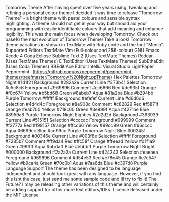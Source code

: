 Tomorrow Theme After having spent over five years using, tweaking and refining a personal editor theme I decided it was time to release "Tomorrow Theme" - a bright theme with pastel colours and sensible syntax highlighting. A theme should not get in your way but should aid your programming with easily identifiable colours that add meaning and enhance legibility. This was the main focus when developing Tomorrow. Check out base16 the next evolution of Tomorrow Theme! Take a look! Tomorrow theme variations in shown in TextMate with Ruby code and the font "Menlo". Supported Editors TextMate Vim (Full-colour and 256-colour) GNU Emacs Xcode 4 Coda Eclipse Sublime Text 2 (Uses TextMate Themes) Redcar (Uses TextMate Themes) E TextEditor (Uses TextMate Themes) SubEthaEdit (Uses Coda Themes) BBEdit Ace Editor IntelliJ Visual Studio LightPaper Peppermint -(https://github.com/osxpeppermint/peppermint-themes/tree/master/Tomorrow%20Night.ppTheme) Hex Palettes Tomorrow Night #1d1f21 Background #282a2e Current Line #373b41 Selection #c5c8c6 Foreground #969896 Comment #cc6666 Red #de935f Orange #f0c674 Yellow #b5bd68 Green #8abeb7 Aqua #81a2be Blue #b294bb Purple Tomorrow #ffffff Background #efefef Current Line #d6d6d6 Selection #4d4d4c Foreground #8e908c Comment #c82829 Red #f5871f Orange #eab700 Yellow #718c00 Green #3e999f Aqua #4271ae Blue #8959a8 Purple Tomorrow Night Eighties #2d2d2d Background #393939 Current Line #515151 Selection #cccccc Foreground #999999 Comment #f2777a Red #f99157 Orange #ffcc66 Yellow #99cc99 Green #66cccc Aqua #6699cc Blue #cc99cc Purple Tomorrow Night Blue #002451 Background #00346e Current Line #003f8e Selection #ffffff Foreground #7285b7 Comment #ff9da4 Red #ffc58f Orange #ffeead Yellow #d1f1a9 Green #99ffff Aqua #bbdaff Blue #ebbbff Purple Tomorrow Night Bright #000000 Background #2a2a2a Current Line #424242 Selection #eaeaea Foreground #969896 Comment #d54e53 Red #e78c45 Orange #e7c547 Yellow #b9ca4a Green #70c0b1 Aqua #7aa6da Blue #c397d8 Purple Language Support The theme has been designed to be language independent and should look great with any language. However, if you find this isnt the case, just send me some sample code and Ill try to fix it! The Future? I may be releasing other variations of this theme and will certainly be adding support for other more text editors/IDEs. License Released under the MIT License